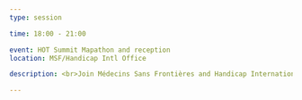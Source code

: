 ```yaml
---
type: session

time: 18:00 - 21:00

event: HOT Summit Mapathon and reception
location: MSF/Handicap Intl Office

description: <br>Join Médecins Sans Frontières and Handicap International for an evening of drinks and mapping. We'll continue the Summit at the MSF and Handicap International office for a HOT Summit mapathon and reception. Come for the drinks or come for the mapping!<p></p>The MSF/Handicap office is just a <a href="http://www.openstreetmap.org/directions?engine=mapzen_foot&route=50.8387%2C4.3501%3B50.8334%2C4.3639#map=16/50.8358/4.3569">short walk</a> from the BTC Conference Center.<p></p><a href="https://www.eventbrite.com/e/missing-maps-mapathon-tickets-26740573776">RSVP here.</a> Anyone who is registered for the Summit is welcome to attend and does not need to RSVP.

---
```

